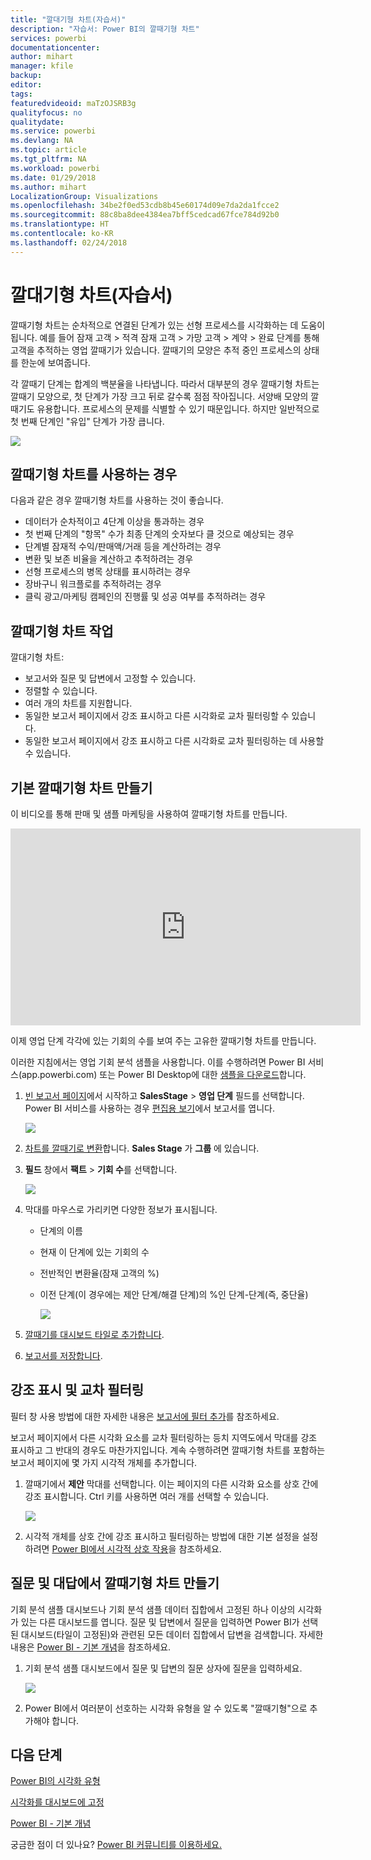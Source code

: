 ```yaml
---
title: "깔대기형 차트(자습서)"
description: "자습서: Power BI의 깔때기형 차트"
services: powerbi
documentationcenter: 
author: mihart
manager: kfile
backup: 
editor: 
tags: 
featuredvideoid: maTzOJSRB3g
qualityfocus: no
qualitydate: 
ms.service: powerbi
ms.devlang: NA
ms.topic: article
ms.tgt_pltfrm: NA
ms.workload: powerbi
ms.date: 01/29/2018
ms.author: mihart
LocalizationGroup: Visualizations
ms.openlocfilehash: 34be2f0ed53cdb8b45e60174d09e7da2da1fcce2
ms.sourcegitcommit: 88c8ba8dee4384ea7bff5cedcad67fce784d92b0
ms.translationtype: HT
ms.contentlocale: ko-KR
ms.lasthandoff: 02/24/2018
---
```

# <a name="funnel-charts-tutorial"></a>깔대기형 차트(자습서)
깔때기형 차트는 순차적으로 연결된 단계가 있는 선형 프로세스를 시각화하는 데 도움이 됩니다. 예를 들어 잠재 고객 \> 적격 잠재 고객 \> 가망 고객 \> 계약 \> 완료 단계를 통해 고객을 추적하는 영업 깔때기가 있습니다.  깔때기의 모양은 추적 중인 프로세스의 상태를 한눈에 보여줍니다.

각 깔때기 단계는 합계의 백분율을 나타냅니다. 따라서 대부분의 경우 깔때기형 차트는 깔때기 모양으로, 첫 단계가 가장 크고 뒤로 갈수록 점점 작아집니다.  서양배 모양의 깔때기도 유용합니다. 프로세스의 문제를 식별할 수 있기 때문입니다.  하지만 일반적으로 첫 번째 단계인 "유입" 단계가 가장 큽니다.

![](media/power-bi-visualization-funnel-charts/funnelplain.png)

## <a name="when-to-use-a-funnel-chart"></a>깔때기형 차트를 사용하는 경우
다음과 같은 경우 깔때기형 차트를 사용하는 것이 좋습니다.

* 데이터가 순차적이고 4단계 이상을 통과하는 경우
* 첫 번째 단계의 "항목" 수가 최종 단계의 숫자보다 클 것으로 예상되는 경우
* 단계별 잠재적 수익/판매액/거래 등을 계산하려는 경우
* 변환 및 보존 비율을 계산하고 추적하려는 경우
* 선형 프로세스의 병목 상태를 표시하려는 경우
* 장바구니 워크플로를 추적하려는 경우
* 클릭 광고/마케팅 캠페인의 진행률 및 성공 여부를 추적하려는 경우

## <a name="working-with-funnel-charts"></a>깔때기형 차트 작업
깔대기형 차트:

* 보고서와 질문 및 답변에서 고정할 수 있습니다.
* 정렬할 수 있습니다.
* 여러 개의 차트를 지원합니다.
* 동일한 보고서 페이지에서 강조 표시하고 다른 시각화로 교차 필터링할 수 있습니다.
* 동일한 보고서 페이지에서 강조 표시하고 다른 시각화로 교차 필터링하는 데 사용할 수 있습니다.

## <a name="create-a-basic-funnel-chart"></a>기본 깔때기형 차트 만들기
이 비디오를 통해 판매 및 샘플 마케팅을 사용하여 깔때기형 차트를 만듭니다.

<iframe width="560" height="315" src="https://www.youtube.com/embed/qKRZPBnaUXM" frameborder="0" allow="autoplay; encrypted-media" allowfullscreen></iframe>


이제 영업 단계 각각에 있는 기회의 수를 보여 주는 고유한 깔때기형 차트를 만듭니다.

이러한 지침에서는 영업 기회 분석 샘플을 사용합니다. 이를 수행하려면 Power BI 서비스(app.powerbi.com) 또는 Power BI Desktop에 대한 [샘플을 다운로드](sample-datasets.md)합니다.   

1. [빈 보고서 페이지](power-bi-report-add-page.md)에서 시작하고 **SalesStage** \> **영업 단계** 필드를 선택합니다. Power BI 서비스를 사용하는 경우 [편집용 보기](service-interact-with-a-report-in-editing-view.md)에서 보고서를 엽니다.
   
    ![](media/power-bi-visualization-funnel-charts/funnelselectfield_new.png)
2. [차트를 깔때기로 변환](power-bi-report-change-visualization-type.md)합니다. **Sales Stage** 가 **그룹** 에 있습니다. 
3. **필드** 창에서 **팩트** \> **기회 수**를 선택합니다.
   
    ![](media/power-bi-visualization-funnel-charts/power-bi-funnel.png)
4. 막대를 마우스로 가리키면 다양한 정보가 표시됩니다.
   
   * 단계의 이름
   * 현재 이 단계에 있는 기회의 수
   * 전반적인 변환율(잠재 고객의 %) 
   * 이전 단계(이 경우에는 제안 단계/해결 단계)의 %인 단계-단계(즉, 중단율)
     
     ![](media/power-bi-visualization-funnel-charts/funnelhover_new.png)
5. [깔때기를 대시보드 타일로 추가합니다](service-dashboard-tiles.md). 
6. [보고서를 저장합니다](service-report-save.md).

## <a name="highlighting-and-cross-filtering"></a>강조 표시 및 교차 필터링
필터 창 사용 방법에 대한 자세한 내용은 [보고서에 필터 추가](power-bi-report-add-filter.md)를 참조하세요.

보고서 페이지에서 다른 시각화 요소를 교차 필터링하는 등치 지역도에서 막대를 강조 표시하고 그 반대의 경우도 마찬가지입니다. 계속 수행하려면 깔때기형 차트를 포함하는 보고서 페이지에 몇 가지 시각적 개체를 추가합니다.

1. 깔때기에서 **제안** 막대를 선택합니다. 이는 페이지의 다른 시각화 요소를 상호 간에 강조 표시합니다. Ctrl 키를 사용하면 여러 개를 선택할 수 있습니다.
   
   ![](media/power-bi-visualization-funnel-charts/funnelchartnoowl.gif)
2. 시각적 개체를 상호 간에 강조 표시하고 필터링하는 방법에 대한 기본 설정을 설정하려면 [Power BI에서 시각적 상호 작용](service-reports-visual-interactions.md)을 참조하세요.

## <a name="create-a-funnel-chart-in-qa"></a>질문 및 대답에서 깔때기형 차트 만들기
기회 분석 샘플 대시보드나 기회 분석 샘플 데이터 집합에서 고정된 하나 이상의 시각화가 있는 다른 대시보드를 엽니다.  질문 및 답변에서 질문을 입력하면 Power BI가 선택된 대시보드(타일이 고정된)와 관련된 모든 데이터 집합에서 답변을 검색합니다. 자세한 내용은 [Power BI - 기본 개념](service-basic-concepts.md)을 참조하세요.

1. 기회 분석 샘플 대시보드에서 질문 및 답변의 질문 상자에 질문을 입력하세요.
   
   ![](media/power-bi-visualization-funnel-charts/funnelfromqna_new.png)
   
2. Power BI에서 여러분이 선호하는 시각화 유형을 알 수 있도록 "깔때기형"으로 추가해야 합니다.

## <a name="next-steps"></a>다음 단계
[Power BI의 시각화 유형](power-bi-visualization-types-for-reports-and-q-and-a.md)

[시각화를 대시보드에 고정](service-dashboard-pin-tile-from-report.md)

[Power BI - 기본 개념](service-basic-concepts.md)

궁금한 점이 더 있나요? [Power BI 커뮤니티를 이용하세요.](http://community.powerbi.com/)

